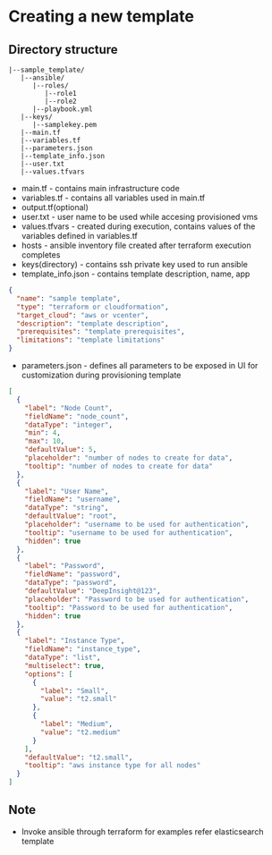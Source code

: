 # Creating a new template 
## Directory structure
```
|--sample_template/
   |--ansible/
      |--roles/
         |--role1
         |--role2
      |--playbook.yml
   |--keys/
      |--samplekey.pem
   |--main.tf
   |--variables.tf
   |--parameters.json
   |--template_info.json
   |--user.txt
   |--values.tfvars
```
- main.tf - contains main infrastructure code
- variables.tf - contains all variables used in main.tf
- output.tf(optional)
- user.txt - user name to be used while accesing provisioned vms
- values.tfvars - created during execution, contains values of the variables defined in variables.tf
- hosts - ansible inventory file created after terraform execution completes
- keys(directory) - contains ssh private key used to run ansible 
- template_info.json - contains template description, name, app
```json
{
  "name": "sample template",
  "type": "terraform or cloudformation",
  "target_cloud": "aws or vcenter",
  "description": "template description",
  "prerequisites": "template prerequisites",
  "limitations": "template limitations"
}
```
- parameters.json - defines all parameters to be exposed in UI for customization during provisioning template
```json
[
  {
    "label": "Node Count",
    "fieldName": "node_count",
    "dataType": "integer",
    "min": 4,
    "max": 10,
    "defaultValue": 5,
    "placeholder": "number of nodes to create for data",
    "tooltip": "number of nodes to create for data"
  },
  {
    "label": "User Name",
    "fieldName": "username",
    "dataType": "string",
    "defaultValue": "root",
    "placeholder": "username to be used for authentication",
    "tooltip": "username to be used for authentication",
    "hidden": true
  },
  {
    "label": "Password",
    "fieldName": "password",
    "dataType": "password",
    "defaultValue": "DeepInsight@123",
    "placeholder": "Password to be used for authentication",
    "tooltip": "Password to be used for authentication",
    "hidden": true
  },
  {
    "label": "Instance Type",
    "fieldName": "instance_type",
    "dataType": "list",
    "multiselect": true,
    "options": [
      {
        "label": "Small",
        "value": "t2.small"
      },
      {
        "label": "Medium",
        "value": "t2.medium"
      }
    ],
    "defaultValue": "t2.small",
    "tooltip": "aws instance type for all nodes"
  }
]
```


## Note 
- Invoke ansible through terraform for examples refer elasticsearch template

